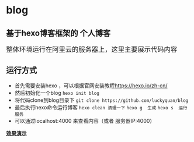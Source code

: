 # blog
## 基于hexo博客框架的 个人博客
<font size=4>整体环境运行在阿里云的服务器上，这里主要展示代码内容</font><br>
## 运行方式
- 首先需要安装hexo ，可以根据官网安装教程<https://hexo.io/zh-cn/>
- 然后初始化一个blog
`hexo init blog`
- 将代码clone到blog目录下
`git clone https://github.com/luckyquan/blog`
- 最后执行hexo命令运行博客
`hexo clean 清理一下`
`hexo g  生成`
`hexo s  运行服务`
- 可以通过localhost:4000 来查看内容（或者 服务器IP:4000）

**[效果演示](http://47.102.117.12:4000)**
